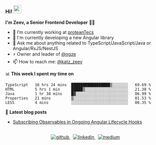 <h3>
  Hi! <a href="https://www.gautamkrishnar.com/"><img src="https://media.giphy.com/media/hvRJCLFzcasrR4ia7z/giphy.gif" width="25px"></a>
</h3>

**I'm Zeev, a Senior Frontend Developer** 👨‍💻

- 🔭 I’m currently working at [proteanTecs](https://www.proteantecs.com)
- 🌱 I'm currently developing a new Angular library 
- 💬 Ask me about anything related to TypeScript/JavaScript/Java or Angular/RxJS/NestJS
- ⚡ Owner and leader of [@ngze](https://github.com/ngze)
- 📫 How to reach me: [@katz_zeev](https://twitter.com/katz_zeev)

📊 **This week I spent my time on**
<!--START_SECTION:waka-->
```text
TypeScript   16 hrs 24 mins  █████████████████▒░░░░░░░   69.69 % 
HTML         5 hrs 1 min     █████▒░░░░░░░░░░░░░░░░░░░   21.38 % 
Java         1 hr 38 mins    █▓░░░░░░░░░░░░░░░░░░░░░░░   06.99 % 
Properties   21 mins         ▒░░░░░░░░░░░░░░░░░░░░░░░░   01.53 % 
LESS         4 mins          ░░░░░░░░░░░░░░░░░░░░░░░░░   00.35 % 
```
<!--END_SECTION:waka-->

📕 **Latest blog posts**
<!-- BLOG-POST-LIST:START -->
- [Subscribing Observables in Ongoing Angular Lifecycle Hooks](https://medium.com/@zeevkatz/subscribing-observables-in-ongoing-angular-lifecycle-hooks-473224afda?source=rss-7a220ee6b5f1------2)
<!-- BLOG-POST-LIST:END -->
<br/>

<div align="center">
  <a href="https://github.com/zeevkatz" target="_blank">
    <img src=https://img.shields.io/badge/github-%2324292e.svg?&style=for-the-badge&logo=github&logoColor=white alt=github style="margin-bottom: 5px;" />
  </a>
  &nbsp;
  <a href="https://linkedin.com/in/zeev-katz" target="_blank">
    <img src=https://img.shields.io/badge/linkedin-%231E77B5.svg?&style=for-the-badge&logo=linkedin&logoColor=white alt=linkedin style="margin-bottom: 5px;" />
  </a>
  &nbsp;
  <a href="https://medium.com/@zeevkatz" target="_blank">
    <img src=https://img.shields.io/badge/medium-%23292929.svg?&style=for-the-badge&logo=medium&logoColor=white alt=medium style="margin-bottom: 5px;" />
  </a>  
</div>
